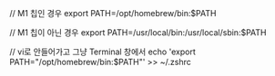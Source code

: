 // M1 칩인 경우
export PATH=/opt/homebrew/bin:$PATH

// M1 칩이 아닌 경우
export PATH=/usr/local/bin:/usr/local/sbin:$PATH

// vi로 안들어가고 그냥 Terminal 창에서
echo 'export PATH="/opt/homebrew/bin:$PATH"' >> ~/.zshrc